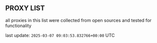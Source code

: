 ## PROXY LIST

all proxies in this list were collected from open sources and tested for functionality

last update: `2025-03-07 09:03:53.832766+00:00` UTC